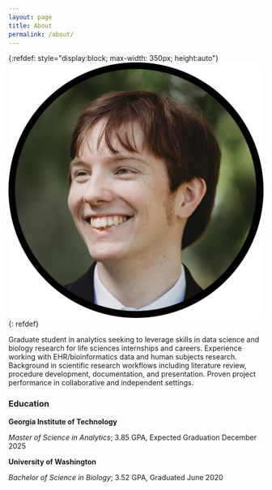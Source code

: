 ```yaml
---
layout: page
title: About
permalink: /about/
---
```

{:refdef: style="display:block; max-width: 350px; height:auto"}
![pfp](/assets/images/pfp.webp)
{: refdef}

Graduate student in analytics seeking to leverage skills in data science and biology research for life sciences internships
and careers. Experience working with EHR/bioinformatics data and human subjects research. Background in scientific
research workflows including literature review, procedure development, documentation, and presentation. Proven project
performance in collaborative and independent settings.

### Education

**Georgia Institute of Technology**

*Master of Science in Analytics*; 3.85 GPA, Expected Graduation December 2025

**University of Washington**

*Bachelor of Science in Biology*; 3.52 GPA, Graduated June 2020